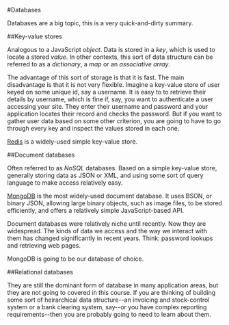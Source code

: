 #Databases

Databases are a big topic, this is a very quick-and-dirty summary.

##Key-value stores

Analogous to a JavaScript *object*. Data is stored in a *key*, which is used to locate a stored *value*. In other contexts, this sort of data structure can be referred to as a *dictionary*, a *map* or an *associative array*.

The advantage of this sort of storage is that it is fast. The main disadvantage is that it is not very flexible. Imagine a key-value store of user keyed on some unique id, say a username. It is easy to to retrieve their details by username, which is fine if, say, you want to authenticate a user accessing your site. They enter their username and password and your application locates their record and checks the password. But if you want to gather user data based on some other criterion, you are going to have to go through every key and inspect the values stored in each one.

[Redis](http://redis.io/) is a widely-used simple key-value store.

##Document databases

Often referred to as *NoSQL* databases. Based on a simple key-value store, generally storing data as JSON or XML, and using some sort of query language to make access relatively easy.

[MongoDB](http://www.mongodb.org/) is the most widely-used document database. It uses BSON, or binary JSON, allowing large binary objects, such as image files, to be stored efficiently, and offers a relatively simple JavaScript-based API.

Document databases were relatively niche until recently. Now they are widespread. The kinds of data we access and the way we interact with them has changed significantly in recent years. Think: password lookups and retrieving web pages.

MongoDB is going to be our database of choice.

##Relational databases

They are still the dominant form of database in many application areas, but they are not going to covered in this course. If you are thinking of building some sort of heirarchical data structure--an invoicing and stock-control system or a bank clearing system, say--or you have complex reporting requirements--then you are probably going to need to learn about them. 




